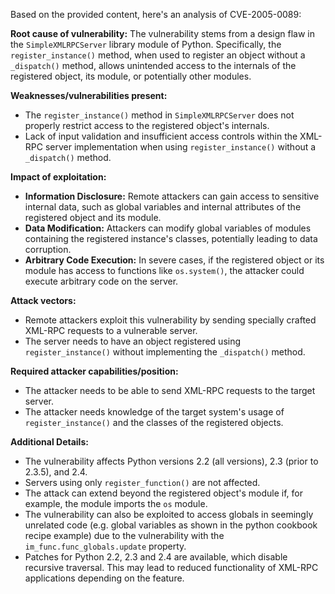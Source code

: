 Based on the provided content, here's an analysis of CVE-2005-0089:

**Root cause of vulnerability:**
The vulnerability stems from a design flaw in the `SimpleXMLRPCServer` library module of Python. Specifically, the `register_instance()` method, when used to register an object without a `_dispatch()` method, allows unintended access to the internals of the registered object, its module, or potentially other modules.

**Weaknesses/vulnerabilities present:**
-  The `register_instance()` method in `SimpleXMLRPCServer` does not properly restrict access to the registered object's internals.
-  Lack of input validation and insufficient access controls within the XML-RPC server implementation when using `register_instance()` without a `_dispatch()` method.

**Impact of exploitation:**
- **Information Disclosure:** Remote attackers can gain access to sensitive internal data, such as global variables and internal attributes of the registered object and its module.
- **Data Modification:** Attackers can modify global variables of modules containing the registered instance's classes, potentially leading to data corruption.
- **Arbitrary Code Execution:** In severe cases, if the registered object or its module has access to functions like `os.system()`, the attacker could execute arbitrary code on the server.

**Attack vectors:**
- Remote attackers exploit this vulnerability by sending specially crafted XML-RPC requests to a vulnerable server.
- The server needs to have an object registered using `register_instance()` without implementing the `_dispatch()` method.

**Required attacker capabilities/position:**
- The attacker needs to be able to send XML-RPC requests to the target server.
- The attacker needs knowledge of the target system's usage of `register_instance()` and the classes of the registered objects.

**Additional Details:**
- The vulnerability affects Python versions 2.2 (all versions), 2.3 (prior to 2.3.5), and 2.4.
- Servers using only `register_function()` are not affected.
- The attack can extend beyond the registered object's module if, for example, the module imports the `os` module.
- The vulnerability can also be exploited to access globals in seemingly unrelated code (e.g.  global variables as shown in the python cookbook recipe example) due to the vulnerability with the `im_func.func_globals.update` property.
- Patches for Python 2.2, 2.3 and 2.4 are available, which disable recursive traversal. This may lead to reduced functionality of XML-RPC applications depending on the feature.